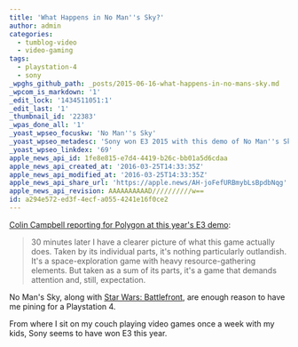 ```yaml
---
title: 'What Happens in No Man''s Sky?'
author: admin
categories:
  - tumblog-video
  - video-gaming
tags:
  - playstation-4
  - sony
_wpghs_github_path: _posts/2015-06-16-what-happens-in-no-mans-sky.md
_wpcom_is_markdown: '1'
_edit_lock: '1434511051:1'
_edit_last: '1'
_thumbnail_id: '22383'
_wpas_done_all: '1'
_yoast_wpseo_focuskw: 'No Man''s Sky'
_yoast_wpseo_metadesc: 'Sony won E3 2015 with this demo of No Man''s Sky in my opinion.'
_yoast_wpseo_linkdex: '69'
apple_news_api_id: 1fe8e815-e7d4-4419-b26c-bb01a5d6cdaa
apple_news_api_created_at: '2016-03-25T14:33:35Z'
apple_news_api_modified_at: '2016-03-25T14:33:35Z'
apple_news_api_share_url: 'https://apple.news/AH-joFefURBmybLsBpdbNqg'
apple_news_api_revision: AAAAAAAAAAD//////////w==
id: a294e572-ed3f-4ecf-a055-4241e16f0ce2
---
```

<p><a href="http://www.polygon.com/2015/6/16/8790505/no-mans-sky-preview-e3">Colin Campbell reporting for Polygon at this year's E3 demo</a>:</p>
<blockquote><p>
  30 minutes later I have a clearer picture of what this game actually does. Taken by its individual parts, it's nothing particularly outlandish. It's a space-exploration game with heavy resource-gathering elements. But taken as a sum of its parts, it's a game that demands attention and, still, expectation.
</p></blockquote>
<p>No Man's Sky, along with <a href="http://www.theverge.com/2015/6/15/8779893/star-wars-battlefront-gameplay-e3-2015">Star Wars: Battlefront</a>, are enough reason to have me pining for a Playstation 4.</p>
<p>From where I sit on my couch playing video games once a week with my kids, Sony seems to have won E3 this year.</p>
